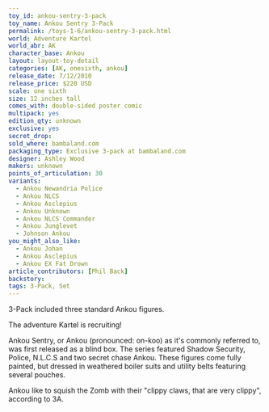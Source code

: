 ```yaml
---
toy_id: ankou-sentry-3-pack
toy_name: Ankou Sentry 3-Pack
permalink: /toys-1-6/ankou-sentry-3-pack.html
world: Adventure Kartel
world_abr: AK
character_base: Ankou
layout: layout-toy-detail
categories: [AK, onesixth, ankou]
release_date: 7/12/2010
release_price: $220 USD
scale: one sixth
size: 12 inches tall
comes_with: double-sided poster comic
multipack: yes
edition_qty: unknown
exclusive: yes
secret_drop:
sold_where: bambaland.com
packaging_type: Exclusive 3-pack at bambaland.com
designer: Ashley Wood
makers: unknown
points_of_articulation: 30
variants: 
  - Ankou Newandria Police
  - Ankou NLCS
  - Ankou Asclepius
  - Ankou Unknown
  - Ankou NLCS Commander
  - Ankou Junglevet
  - Johnson Ankou
you_might_also_like:
  - Ankou Johan
  - Ankou Asclepius
  - Ankou EX Fat Drown 
article_contributors: [Phil Back]
backstory:
tags: 3-Pack, Set
---
```

3-Pack included three standard Ankou figures.

The adventure Kartel is recruiting!

Ankou Sentry, or Ankou (pronounced: on-koo) as it's commonly referred to, was first released as a blind box. The series featured Shadow Security, Police, N.L.C.S and two secret chase Ankou. These figures come fully painted, but dressed in weathered boiler suits and utility belts featuring several pouches. 

Ankou like to squish the Zomb with their "clippy claws, that are very clippy", according to 3A.